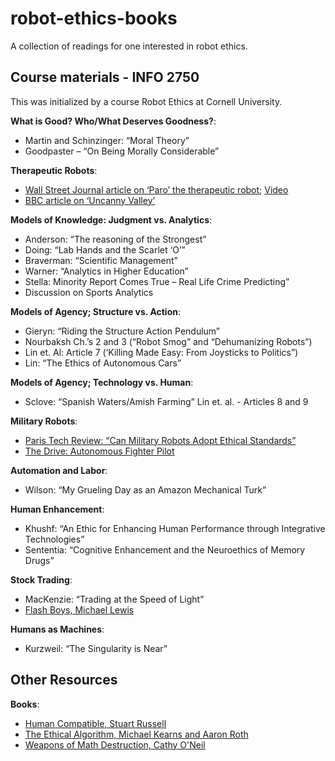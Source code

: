 # robot-ethics-books
A collection of readings for one interested in robot ethics.

## Course materials - INFO 2750
This was initialized by a course Robot Ethics at Cornell University.

**What is Good? Who/What Deserves Goodness?**:
- Martin and Schinzinger: “Moral Theory”
- Goodpaster – “On Being Morally Considerable”

**Therapeutic Robots**:
- [Wall Street Journal article on ‘Paro’ the therapeutic robot](https://www.wsj.com/articles/SB10001424052748704463504575301051844937276); [Video](https://www.youtube.com/watch?v=oJq5PQZHU-I)
- [BBC article on ‘Uncanny Valley’](https://www.bbc.com/future/article/20130901-is-the-uncanny-valley-real)

**Models of Knowledge: Judgment vs. Analytics**:
- Anderson: “The reasoning of the Strongest” 
- Doing: “Lab Hands and the Scarlet ‘O’” 
- Braverman: “Scientific Management” 
- Warner: “Analytics in Higher Education”
- Stella: Minority Report Comes True – Real Life Crime Predicting” 
- Discussion on Sports Analytics

**Models of Agency; Structure vs. Action**:
- Gieryn: “Riding the Structure Action Pendulum”
- Nourbaksh Ch.’s 2 and 3 (“Robot Smog” and “Dehumanizing Robots”) 
- Lin et. Al: Article 7 (‘Killing Made Easy: From Joysticks to Politics”) 
- Lin: “The Ethics of Autonomous Cars”

**Models of Agency; Technology vs. Human**:
- Sclove: “Spanish Waters/Amish Farming” Lin et. al. - Articles 8 and 9

**Military Robots**:
- [Paris Tech Review: “Can Military Robots Adopt Ethical Standards”]()
- [The Drive: Autonomous Fighter Pilot](https://www.thedrive.com/the-war-zone/33866/manned-fighter-to-face-an-autonomous-drone-next-year-in-a-sci-fi-movie-like-showdown)

**Automation and Labor**:
- Wilson: “My Grueling Day as an Amazon Mechanical Turk”

**Human Enhancement**:
- Khushf: “An Ethic for Enhancing Human Performance through Integrative Technologies”
- Sententia: “Cognitive Enhancement and the Neuroethics of Memory Drugs”

**Stock Trading**:
- MacKenzie: “Trading at the Speed of Light”
- [Flash Boys, Michael Lewis](https://bookshop.org/books/flash-boys-a-wall-street-revolt-9780393351590/9780393351590)

**Humans as Machines**:
- Kurzweil: “The Singularity is Near”


## Other Resources
**Books**:
- [Human Compatible, Stuart Russell](https://bookshop.org/books/human-compatible-artificial-intelligence-and-the-problem-of-control/9780525558613)
- [The Ethical Algorithm, Michael Kearns and Aaron Roth](https://bookshop.org/books/the-ethical-algorithm-the-science-of-socially-aware-algorithm-design/9780190948207)
- [Weapons of Math Destruction, Cathy O'Neil](https://bookshop.org/books/weapons-of-math-destruction-how-big-data-increases-inequality-and-threatens-democracy/9780553418835)
